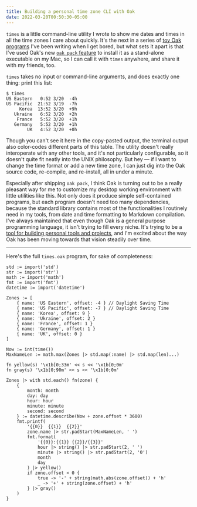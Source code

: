 ```yaml
---
title: Building a personal time zone CLI with Oak
date: 2022-03-20T00:50:30-05:00
---
```


`times` is a little command-line utility I wrote to show me dates and times in all the time zones I care about quickly. It's the next in a series of [toy Oak programs](/posts/ackermann/) I've been writing when I get bored, but what sets it apart is that I've used Oak's new [`oak pack` feature](/posts/pack/) to install it as a stand-alone executable on my Mac, so I can call it with `times` anywhere, and share it with my friends, too.

`times` takes no input or command-line arguments, and does exactly one thing: print this list:

```
$ times
US Eastern   0:52 3/20  -4h
US Pacific  21:52 3/19  -7h
     Korea  13:52 3/20  +9h
   Ukraine   6:52 3/20  +2h
    France   5:52 3/20  +1h
   Germany   5:52 3/20  +1h
        UK   4:52 3/20  +0h
```

Though you can't see it here in the copy-pasted output, the terminal output also color-codes different parts of this table. The utility doesn't really interoperate with any other tools, and it's not particularly configurable, so it doesn't quite fit neatly into the UNIX philosophy. But hey — if I want to change the time format or add a new time zone, I can just dig into the Oak source code, re-compile, and re-install, all in under a minute.

Especially after shipping `oak pack`, I think Oak is turning out to be a really pleasant way for me to customize my desktop working environment with little utilities like this. Not only does it produce simple self-contained programs, but each program doesn't need too many dependencies, because the standard library contains most of the functionalities I routinely need in my tools, from date and time formatting to Markdown compilation. I've always maintained that even though Oak is a general purpose programming language, it isn't trying to fill every niche. It's trying to be a [tool for building personal tools and projects](/posts/why/), and I'm excited about the way Oak has been moving towards that vision steadily over time.

---

Here's the full `times.oak` program, for sake of completeness:

```oak
std := import('std')
str := import('str')
math := import('math')
fmt := import('fmt')
datetime := import('datetime')

Zones := [
	{ name: 'US Eastern', offset: -4 } // Daylight Saving Time
	{ name: 'US Pacific', offset: -7 } // Daylight Saving Time
	{ name: 'Korea', offset: 9 }
	{ name: 'Ukraine', offset: 2 }
	{ name: 'France', offset: 1 }
	{ name: 'Germany', offset: 1 }
	{ name: 'UK', offset: 0 }
]

Now := int(time())
MaxNameLen := math.max(Zones |> std.map(:name) |> std.map(len)...)

fn yellow(s) '\x1b[0;33m' << s << '\x1b[0;0m'
fn gray(s) '\x1b[0;90m' << s << '\x1b[0;0m'

Zones |> with std.each() fn(zone) {
	{
		month: month
		day: day
		hour: hour
		minute: minute
		second: second
	} := datetime.describe(Now + zone.offset * 3600)
	fmt.printf(
		'{{0}}  {{1}}  {{2}}'
		zone.name |> str.padStart(MaxNameLen, ' ')
		fmt.format(
			'{{0}}:{{1}} {{2}}/{{3}}'
			hour |> string() |> str.padStart(2, ' ')
			minute |> string() |> str.padStart(2, '0')
			month
			day
		) |> yellow()
		if zone.offset < 0 {
			true -> '-' + string(math.abs(zone.offset)) + 'h'
			_ -> '+' + string(zone.offset) + 'h'
		} |> gray()
	)
}
```

